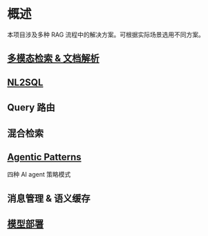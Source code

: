 # 概述
本项目涉及多种 RAG 流程中的解决方案。可根据实际场景选用不同方案。


## [多模态检索 & 文档解析](https://pillarliang.github.io/llm/app/multimodal-doc)


## [NL2SQL](https://github.com/pillarliang/py-nl2sql)

## Query 路由

## 混合检索

## [Agentic Patterns](./docs/agentic-patterns.md)
四种 AI agent 策略模式

## 消息管理 & 语义缓存

## [模型部署](https://dmetasoul.feishu.cn/wiki/HaZzwP2STiVqXKkvBolcpTfSnyb?from=from_copylink)
